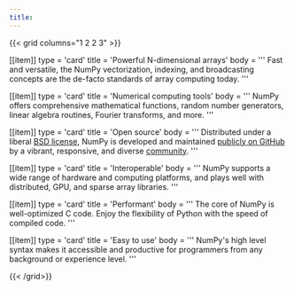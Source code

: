 ```yaml
---
title:
---
```


{{< grid columns="1 2 2 3" >}}

[[item]]
type = 'card'
title = 'Powerful N-dimensional arrays'
body = '''
Fast and versatile, the NumPy vectorization, indexing, and broadcasting concepts are the de-facto standards of array computing today.
'''

[[item]]
type = 'card'
title = 'Numerical computing tools'
body = '''
NumPy offers comprehensive mathematical functions, random number generators, linear algebra routines, Fourier transforms, and more.
'''

[[item]]
type = 'card'
title = 'Open source'
body = '''
Distributed under a liberal [BSD license](https://github.com/numpy/numpy/blob/main/LICENSE.txt), NumPy is developed and maintained [publicly on GitHub](https://github.com/numpy/numpy) by a vibrant, responsive, and diverse [community](/community).
'''

[[item]]
type = 'card'
title = 'Interoperable'
body = '''
NumPy supports a wide range of hardware and computing platforms, and plays well with distributed, GPU, and sparse array libraries.
'''

[[item]]
type = 'card'
title = 'Performant'
body = '''
The core of NumPy is well-optimized C code. Enjoy the flexibility of Python with the speed of compiled code.
'''

[[item]]
type = 'card'
title = 'Easy to use'
body = '''
NumPy's high level syntax makes it accessible and productive for programmers from any background or experience level.
'''

{{< /grid>}}
